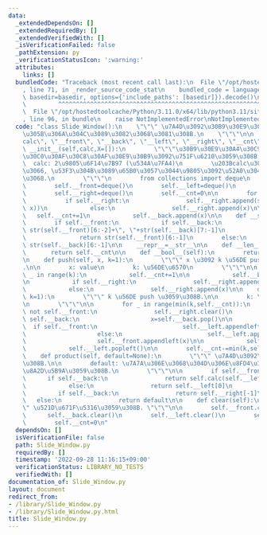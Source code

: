 ```yaml
---
data:
  _extendedDependsOn: []
  _extendedRequiredBy: []
  _extendedVerifiedWith: []
  _isVerificationFailed: false
  _pathExtension: py
  _verificationStatusIcon: ':warning:'
  attributes:
    links: []
  bundledCode: "Traceback (most recent call last):\n  File \"/opt/hostedtoolcache/Python/3.11.0/x64/lib/python3.11/site-packages/onlinejudge_verify/documentation/build.py\"\
    , line 71, in _render_source_code_stat\n    bundled_code = language.bundle(stat.path,\
    \ basedir=basedir, options={'include_paths': [basedir]}).decode()\n          \
    \         ^^^^^^^^^^^^^^^^^^^^^^^^^^^^^^^^^^^^^^^^^^^^^^^^^^^^^^^^^^^^^^^^^^^^^^^^^^^^^^^^^\n\
    \  File \"/opt/hostedtoolcache/Python/3.11.0/x64/lib/python3.11/site-packages/onlinejudge_verify/languages/python.py\"\
    , line 96, in bundle\n    raise NotImplementedError\nNotImplementedError\n"
  code: "class Slide_Window():\n    \"\"\" \u7A4D\u3092\u30B9\u30E9\u30A4\u30C9\u3055\
    \u305B\u306A\u304C\u3089\u3082\u3068\u3081\u308B.\n    \"\"\"\n\n    __slots__=(\"\
    calc\", \"__front\", \"__back\", \"__left\", \"__right\", \"__cnt\")\n\n    def\
    \ __init__(self,calc,X=[]):\n        \"\"\"\u30B9\u30E9\u30A4\u30C9\u30D7\u30ED\
    \u30C0\u30AF\u30C8\u30AF\u30E9\u30B9\u3092\u751F\u6210\u3059\u308B.\n\n      \
    \  calc: 2\u9805\u6F14\u7B97 (\u534A\u7FA4)\n        \u203Bcalc\u306B\u3064\u3044\
    \u3066, \u53F3\u304B\u3089\u65B0\u3057\u3044\u9805\u3092\u52A0\u3048\u308B\u3053\
    \u3068.\n        \"\"\"\n        from collections import deque\n        self.calc=calc\n\
    \        self.__front=deque()\n        self.__left=deque()\n        self.__back=deque()\n\
    \        self.__right=deque()\n        self.__cnt=0\n\n        for x in X:\n \
    \           if self.__right:\n                self.__right.append(self.calc(self.__right[-1],\
    \ x))\n            else:\n                self.__right.append(x)\n\n         \
    \   self.__cnt+=1\n            self.__back.append(x)\n\n    def __str__(self):\n\
    \        if self.__front:\n            if self.__back:\n                return\
    \ str(self.__front)[6:-2]+\", \"+str(self.__back)[7:-1]\n            else:\n \
    \               return str(self.__front)[6:-1]\n        else:\n            return\
    \ str(self.__back)[6:-1]\n\n    __repr__=__str__\n\n    def __len__(self):\n \
    \       return self.__cnt\n\n    def __bool__(self):\n        return self.__cnt>0\n\
    \n    def push(self, x, k=1):\n        \"\"\" x \u3092 k \u56DE push \u3059\u308B\
    .\n\n        x: value\n        k: \u56DE\u6570\n        \"\"\"\n\n        for\
    \ _ in range(k):\n            self.__cnt+=1\n\n            self.__back.append(x)\n\
    \n            if self.__right:\n                self.__right.append(self.calc(self.__right[-1],x))\n\
    \            else:\n                self.__right.append(x)\n\n    def pop(self,\
    \ k=1):\n        \"\"\" k \u56DE push \u3059\u308B.\n\n        k: \u56DE\u6570\
    \n        \"\"\"\n\n        for _ in range(min(k,self.__cnt)):\n            if\
    \ not self.__front:\n                self.__right.clear()\n                while\
    \ self.__back:\n                    x=self.__back.pop()\n\n                  \
    \  if self.__front:\n                        self.__left.appendleft(self.calc(x,self.__left[0]))\n\
    \                    else:\n                        self.__left.appendleft(x)\n\
    \                    self.__front.appendleft(x)\n\n            self.__front.popleft()\n\
    \            self.__left.popleft()\n\n        self.__cnt-=min(k,self.__cnt)\n\n\
    \    def product(self, default=None):\n        \"\"\" \u7A4D\u3092\u6C42\u3081\
    \u308B.\n\n        default: \u7A7A\u306E\u3068\u304D\u306E\u8FD4\u308A\u5024\u3092\
    \u8A2D\u5B9A\u3059\u308B.\n        \"\"\"\n\n        if self.__front:\n      \
    \      if self.__back:\n                return self.calc(self.__left[0],self.__right[-1])\n\
    \            else:\n                return self.__left[0]\n        else:\n   \
    \         if self.__back:\n                return self.__right[-1]\n         \
    \   else:\n                return default\n\n    def clear(self):\n        \"\"\
    \" \u521D\u671F\u5316\u3059\u308B. \"\"\"\n\n        self.__front.clear()\n  \
    \      self.__back.clear()\n        self.__left.clear()\n        self.__right.clear()\n\
    \        self.__cnt=0\n"
  dependsOn: []
  isVerificationFile: false
  path: Slide_Window.py
  requiredBy: []
  timestamp: '2022-09-28 11:16:15+09:00'
  verificationStatus: LIBRARY_NO_TESTS
  verifiedWith: []
documentation_of: Slide_Window.py
layout: document
redirect_from:
- /library/Slide_Window.py
- /library/Slide_Window.py.html
title: Slide_Window.py
---
```

